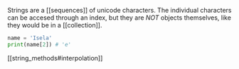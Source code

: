 Strings are a [[sequences]] of unicode characters. The individual characters can be accesed through an index, but they are _NOT_ objects themselves, like they would be in a [[collection]].

```python
name = 'Isela'
print(name[2]) # 'e'
```


[[string_methods#interpolation]]
